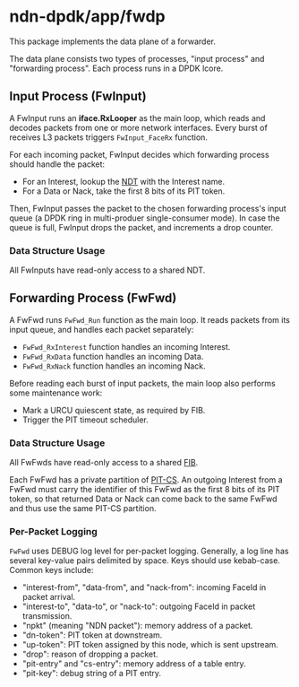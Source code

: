 # ndn-dpdk/app/fwdp

This package implements the data plane of a forwarder.

The data plane consists two types of processes, "input process" and "forwarding process".
Each process runs in a DPDK lcore.

## Input Process (FwInput)

A FwInput runs an **iface.RxLooper** as the main loop, which reads and decodes packets from one or more network interfaces.
Every burst of receives L3 packets triggers `FwInput_FaceRx` function.

For each incoming packet, FwInput decides which forwarding process should handle the packet:

* For an Interest, lookup the [NDT](../../container/ndt/) with the Interest name.
* For a Data or Nack, take the first 8 bits of its PIT token.

Then, FwInput passes the packet to the chosen forwarding process's input queue (a DPDK ring in multi-produer single-consumer mode).
In case the queue is full, FwInput drops the packet, and increments a drop counter.

### Data Structure Usage

All FwInputs have read-only access to a shared NDT.

## Forwarding Process (FwFwd)

A FwFwd runs `FwFwd_Run` function as the main loop.
It reads packets from its input queue, and handles each packet separately:

* `FwFwd_RxInterest` function handles an incoming Interest.
* `FwFwd_RxData` function handles an incoming Data.
* `FwFwd_RxNack` function handles an incoming Nack.

Before reading each burst of input packets, the main loop also performs some maintenance work:

* Mark a URCU quiescent state, as required by FIB.
* Trigger the PIT timeout scheduler.

### Data Structure Usage

All FwFwds have read-only access to a shared [FIB](../../container/fib/).

Each FwFwd has a private partition of [PIT-CS](../../container/pcct/).
An outgoing Interest from a FwFwd must carry the identifier of this FwFwd as the first 8 bits of its PIT token, so that returned Data or Nack can come back to the same FwFwd and thus use the same PIT-CS partition.

### Per-Packet Logging

`FwFwd` uses DEBUG log level for per-packet logging.
Generally, a log line has several key-value pairs delimited by space.
Keys should use kebab-case.
Common keys include:

* "interest-from", "data-from", and "nack-from": incoming FaceId in packet arrival.
* "interest-to", "data-to", or "nack-to": outgoing FaceId in packet transmission.
* "npkt" (meaning "NDN packet"): memory address of a packet.
* "dn-token": PIT token at downstream.
* "up-token": PIT token assigned by this node, which is sent upstream.
* "drop": reason of dropping a packet.
* "pit-entry" and "cs-entry": memory address of a table entry.
* "pit-key": debug string of a PIT entry.
